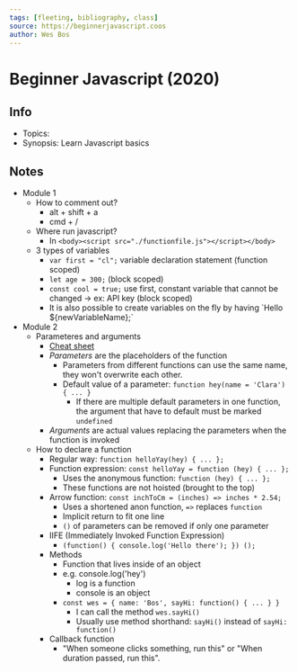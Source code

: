 ```yaml
---
tags: [fleeting, bibliography, class]
source: https://beginnerjavascript.coos
author: Wes Bos
---
```


# Beginner Javascript (2020)

## Info

- Topics:
- Synopsis: Learn Javascript basics

## Notes

- Module 1
  - How to comment out?
    - alt + shift + a
    - cmd + /
  - Where run javascript?
    - In `<body><script src="./functionfile.js"></script></body>`
  - 3 types of variables
    - `var first = "cl";` variable declaration statement (function scoped)
    - `let age = 300;` (block scoped)
    - `const cool = true;` use first, constant variable that cannot be changed -> ex: API key (block scoped)
    - It is also possible to create variables on the fly by having \`Hello \${newVariableName};\`
- Module 2
  - Parameteres and arguments
    - [Cheat sheet](https://github.com/wesbos/beginner-javascript/blob/master/function-definition.jpg)
    - _Parameters_ are the placeholders of the function
      - Parameters from different functions can use the same name, they won't overwrite each other.
      - Default value of a parameter: `function hey(name = 'Clara') { ... }`
        - If there are multiple default parameters in one function, the argument that have to default must be marked `undefined`
    - _Arguments_ are actual values replacing the parameters when the function is invoked
  - How to declare a function
    - Regular way: `function helloYay(hey) { ... };`
    - Function expression: `const helloYay = function (hey) { ... };`
      - Uses the anonymous function: `function (hey) { ... };`
      - These functions are not hoisted (brought to the top)
    - Arrow function: `const inchToCm = (inches) => inches * 2.54;`
      - Uses a shortened anon function, `=>` replaces `function`
      - Implicit return to fit one line
      - `()` of parameters can be removed if only one parameter
    - IIFE (Immediately Invoked Function Expression)
      - `(function() { console.log('Hello there'); }) ();`
    - Methods
      - Function that lives inside of an object
      - e.g. console.log('hey')
        - log is a function
        - console is an object
      - `const wes = { name: 'Bos', sayHi: function() { ... } }`
        - I can call the method `wes.sayHi()`
        - Usually use method shorthand: `sayHi()` instead of `sayHi: function()`
    - Callback function
      - "When someone clicks something, run this" or "When duration passed, run this".

